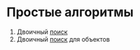 # Простые алгоритмы  

1. Двоичный [поиск](src/binarySearch.js)  
2. Двоичный [поиск](src/objectBinarySearch.js) для объектов